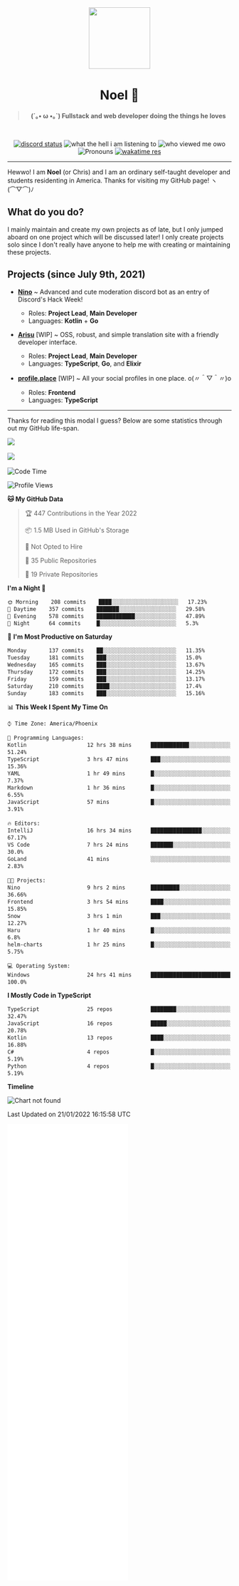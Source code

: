 <div align='center'>
  <div align='center'>
    <img
      src='https://cdn.floofy.dev/art/icons/icon_cinnamonserval.png'
      width='138'
      height='138'
    />
  </div>
  <h1>Noel 🐾</h1>
  <blockquote><strong>(´｡• ω •｡`) Fullstack and web developer doing the things he loves</strong></blockquote>

  <br />

  <a href='https://discord.com/users/280158289667555328' target='_blank'><img alt="discord status" src="https://dev.discordprofiles.me/badge/status/280158289667555328" /></a>
  <img alt="what the hell i am listening to" src="https://dev.discordprofiles.me/badge/spotify/280158289667555328" />
  <img alt="who viewed me owo" src="https://komarev.com/ghpvc/?username=auguwu" />
  <img alt='Pronouns' src='https://img.shields.io/endpoint?url=https://pronoundb.org/shields/6004d014406af11e4593a013' />
  <a href="https://wakatime.com/@auguwu" target='_blank'>
    <img alt='wakatime res' src='https://wakatime.com/badge/user/89736485-42ec-4c0f-a2f3-481db74514dc.svg' />
  </a>
</div>

<hr />

Hewwo! I am **Noel** (or Chris) and I am an ordinary self-taught developer and students residenting in America. Thanks for visiting my GitHub page! ヽ(⌒▽⌒)ﾉ

## What do you do?
I mainly maintain and create my own projects as of late, but I only jumped aboard on one project which will be discussed later! I only create projects
solo since I don't really have anyone to help me with creating or maintaining these projects.

## Projects (since July 9th, 2021)
- [**Nino**](https://nino.sh) ~ Advanced and cute moderation discord bot as an entry of Discord's Hack Week!
  - Roles: **Project Lead**, **Main Developer**
  - Languages: **Kotlin** + **Go**

- [**Arisu**](https://arisu.land) [WIP] ~ OSS, robust, and simple translation site with a friendly developer interface.
  - Roles: **Project Lead**, **Main Developer**
  - Languages: **TypeScript**, **Go**, and **Elixir**

- [**profile.place**](https://profile.place) [WIP] ~ All your social profiles in one place. o(〃＾▽＾〃)o
  - Roles: **Frontend**
  - Languages: **TypeScript**

---

Thanks for reading this modal I guess? Below are some statistics through out my GitHub life-span.

![](https://github-readme-stats.vercel.app/api?username=auguwu&count_private=true&show_icons=true&theme=gruvbox)

![](https://github-readme-stats.vercel.app/api/top-langs/?username=auguwu&layout=compact&theme=gruvbox)

<!--START_SECTION:waka-->
![Code Time](http://img.shields.io/badge/Code%20Time-2%2C654%20hrs%2025%20mins-blue)

![Profile Views](http://img.shields.io/badge/Profile%20Views-4-blue)

**🐱 My GitHub Data** 

> 🏆 447 Contributions in the Year 2022
 > 
> 📦 1.5 MB Used in GitHub's Storage 
 > 
> 🚫 Not Opted to Hire
 > 
> 📜 35 Public Repositories 
 > 
> 🔑 19 Private Repositories  
 > 
**I'm a Night 🦉** 

```text
🌞 Morning    208 commits    ████░░░░░░░░░░░░░░░░░░░░░   17.23% 
🌆 Daytime    357 commits    ███████░░░░░░░░░░░░░░░░░░   29.58% 
🌃 Evening    578 commits    ████████████░░░░░░░░░░░░░   47.89% 
🌙 Night      64 commits     █░░░░░░░░░░░░░░░░░░░░░░░░   5.3%

```
📅 **I'm Most Productive on Saturday** 

```text
Monday       137 commits    ██░░░░░░░░░░░░░░░░░░░░░░░   11.35% 
Tuesday      181 commits    ███░░░░░░░░░░░░░░░░░░░░░░   15.0% 
Wednesday    165 commits    ███░░░░░░░░░░░░░░░░░░░░░░   13.67% 
Thursday     172 commits    ███░░░░░░░░░░░░░░░░░░░░░░   14.25% 
Friday       159 commits    ███░░░░░░░░░░░░░░░░░░░░░░   13.17% 
Saturday     210 commits    ████░░░░░░░░░░░░░░░░░░░░░   17.4% 
Sunday       183 commits    ███░░░░░░░░░░░░░░░░░░░░░░   15.16%

```


📊 **This Week I Spent My Time On** 

```text
⌚︎ Time Zone: America/Phoenix

💬 Programming Languages: 
Kotlin                   12 hrs 38 mins      ████████████░░░░░░░░░░░░░   51.24% 
TypeScript               3 hrs 47 mins       ███░░░░░░░░░░░░░░░░░░░░░░   15.36% 
YAML                     1 hr 49 mins        █░░░░░░░░░░░░░░░░░░░░░░░░   7.37% 
Markdown                 1 hr 36 mins        █░░░░░░░░░░░░░░░░░░░░░░░░   6.55% 
JavaScript               57 mins             █░░░░░░░░░░░░░░░░░░░░░░░░   3.91%

🔥 Editors: 
IntelliJ                 16 hrs 34 mins      ████████████████░░░░░░░░░   67.17% 
VS Code                  7 hrs 24 mins       ███████░░░░░░░░░░░░░░░░░░   30.0% 
GoLand                   41 mins             ░░░░░░░░░░░░░░░░░░░░░░░░░   2.83%

🐱‍💻 Projects: 
Nino                     9 hrs 2 mins        █████████░░░░░░░░░░░░░░░░   36.66% 
Frontend                 3 hrs 54 mins       ████░░░░░░░░░░░░░░░░░░░░░   15.85% 
Snow                     3 hrs 1 min         ███░░░░░░░░░░░░░░░░░░░░░░   12.27% 
Haru                     1 hr 40 mins        █░░░░░░░░░░░░░░░░░░░░░░░░   6.8% 
helm-charts              1 hr 25 mins        █░░░░░░░░░░░░░░░░░░░░░░░░   5.75%

💻 Operating System: 
Windows                  24 hrs 41 mins      █████████████████████████   100.0%

```

**I Mostly Code in TypeScript** 

```text
TypeScript               25 repos            ████████░░░░░░░░░░░░░░░░░   32.47% 
JavaScript               16 repos            █████░░░░░░░░░░░░░░░░░░░░   20.78% 
Kotlin                   13 repos            ████░░░░░░░░░░░░░░░░░░░░░   16.88% 
C#                       4 repos             █░░░░░░░░░░░░░░░░░░░░░░░░   5.19% 
Python                   4 repos             █░░░░░░░░░░░░░░░░░░░░░░░░   5.19%

```


**Timeline**

![Chart not found](https://raw.githubusercontent.com/auguwu/auguwu/master/charts/bar_graph.png) 


 Last Updated on 21/01/2022 16:15:58 UTC
<!--END_SECTION:waka-->

![](./github-metrics.svg)
